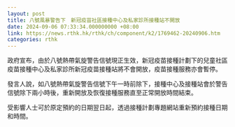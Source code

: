 ```yaml
---
layout: post
title: 八號風暴警告下　新冠疫苗社區接種中心及私家診所接種站不開放
date: 2024-09-06 07:33:34.000000000 +08:00
link: https://news.rthk.hk/rthk/ch/component/k2/1769462-20240906.htm
categories: rthk
---
```


政府宣布，由於八號熱帶氣旋警告信號現正生效，新冠疫苗接種計劃下的兒童社區疫苗接種中心及私家診所新冠疫苗接種站將不會開放，疫苗接種服務亦會暫停。

發言人說，如八號熱帶氣旋警告信號下午一時前除下，接種中心及接種站會於警告信號除下兩小時後，重新開放及恢復接種服務直至正常開放時間結束。

受影響人士可於原定預約的日期翌日起，透過接種計劃專題網站重新預約接種日期和時間。
